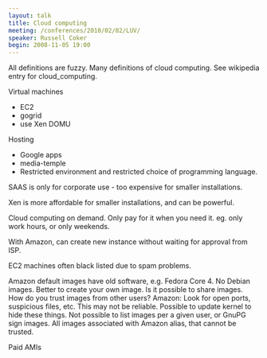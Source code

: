 ```yaml
---
layout: talk
title: Cloud computing
meeting: /conferences/2010/02/02/LUV/
speaker: Russell Coker
begin: 2008-11-05 19:00
---
```

All definitions are fuzzy. Many definitions of cloud computing. See
wikipedia entry for cloud\_computing.

Virtual machines

* EC2
* gogrid
* use Xen DOMU

Hosting

* Google apps
* media-temple
* Restricted environment and restricted choice of programming language.

SAAS is only for corporate use - too expensive for smaller installations.

Xen is more affordable for smaller installations, and can be powerful.

Cloud computing on demand. Only pay for it when you need it. eg. only work hours,
or only weekends.

With Amazon, can create new instance without waiting for approval from ISP.

EC2 machines often black listed due to spam problems.

Amazon default images have old software, e.g. Fedora Core 4. No Debian images.
Better to create your own image. Is it possible to share images. How do you trust
images from other users? Amazon: Look for open ports, suspicious files, etc.
This may not be reliable. Possible to update kernel to hide these things. Not possible
to list images per a given user, or GnuPG sign images. All images associated
with Amazon alias, that cannot be trusted.

Paid AMIs
